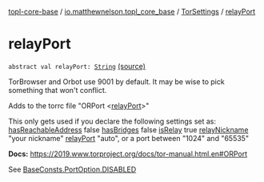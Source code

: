 [topl-core-base](../../index.md) / [io.matthewnelson.topl_core_base](../index.md) / [TorSettings](index.md) / [relayPort](./relay-port.md)

# relayPort

`abstract val relayPort: `[`String`](https://kotlinlang.org/api/latest/jvm/stdlib/kotlin/-string/index.html) [(source)](https://github.com/05nelsonm/TorOnionProxyLibrary-Android/blob/master/topl-core-base/src/main/java/io/matthewnelson/topl_core_base/TorSettings.kt#L461)

TorBrowser and Orbot use 9001 by default. It may be wise to pick something
that won't conflict.

Adds to the torrc file "ORPort &lt;[relayPort](./relay-port.md)&gt;"

This only gets used if you declare the following settings set as:
[hasReachableAddress](has-reachable-address.md) false
[hasBridges](has-bridges.md) false
[isRelay](is-relay.md) true
[relayNickname](relay-nickname.md) "your nickname"
[relayPort](./relay-port.md) "auto", or a port between "1024" and "65535"

**Docs:** https://2019.www.torproject.org/docs/tor-manual.html.en#ORPort

See [BaseConsts.PortOption.DISABLED](../-base-consts/-port-option/-d-i-s-a-b-l-e-d.md)

